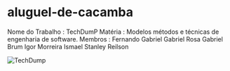 # aluguel-de-cacamba
Nome do Trabalho : TechDumP
Matéria : Modelos métodos e técnicas de engenharia de software.
Membros :
Fernando Gabriel
Gabriel Rosa
Gabriel Brum 
Igor Morreira
Ismael Stanley
Reilson 


<img src="https://cdn.awsli.com.br/300x300/1997/1997350/produto/112091958502bbfc83e.jpg" alt="TechDump">
